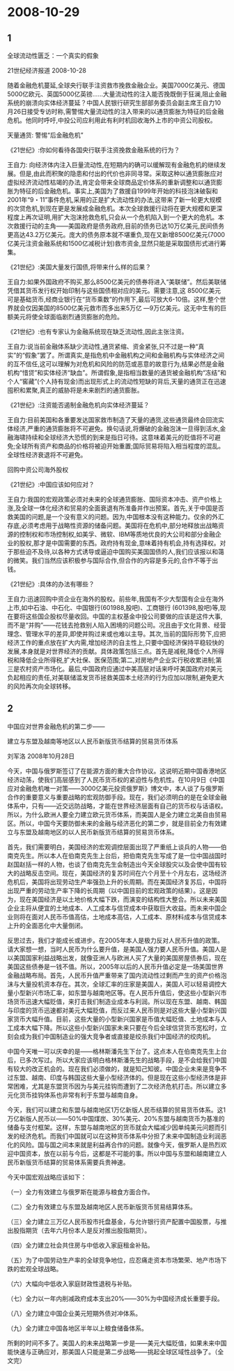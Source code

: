 # 2008-10-29

## 1

全球流动性匮乏：一个真实的假象

21世纪经济报道    2008-10-28

随着金融危机蔓延,全球央行联手注资救市挽救金融企业。美国7000亿美元、德国5000亿欧元、英国5000亿英镑……大量流动性的注入能否挽既倒于狂澜,阻止金融系统的崩溃向实体经济蔓延？中国人民银行研究生部部务委员会副主席王自力10月26日接受专访时称,需警惕大量流动性的注入带来的以通货膨胀为特征的后金融危机。他同时呼吁,中投公司应利用此有利时机回收海外上市的中资公司股权。 

天量通货: 警惕“后金融危机” 

《21世纪》:你如何看待各国央行联手注资挽救金融系统的行为？ 

王自力: 向经济体内注入巨量流动性,在短期内的确可以缓解现有金融危机的继续发展。但是,由此而积聚的隐患和付出的代价也非同寻常。采取这种以通货膨胀应对虚拟经济流动性枯竭的办法,肯定会带来全球商品定价体系的重新调整和以通货膨胀为特征的后金融危机。事实上,美国为了救援自1999年开始的科技泡沫破裂和 2001年“9・11”事件危机,采用的正是扩大流动性的办法,这带来了新一轮更大规模的次贷危机,到现在更是发展成金融危机。本次全球救援行动将在更大规模和更深程度上再次证明,用扩大泡沫抢救危机,只会从一个危机陷入到一个更大的危机。本次救援行动的主角――美国政府是债务政府,目前的债务已达10万亿美元,民间债务更高达43.2万亿美元。庞大的债务原本就不堪重负,现在又新增8500亿美元(7000亿美元注资金融系统和1500亿减税计划)救市资金,显然只能是采取国债形式进行筹集。 

《21世纪》:美国大量发行国债,将带来什么样的后果？ 

王自力:如果外国政府不购买,那么8500亿美元的债券将进入“美联储”。然后美联储凭借其货币发行权开始印制与这些国债相对应的美元。需要注意,这 8500亿美元可是基础货币,经商业银行在“货币乘数”的作用下,最后可放大6-10倍。这样,整个世界就会仅因美国的8500亿美元救市而多出来5万亿 ―9万亿美元。这无中生有的巨额美元将使全球面临剧烈通货膨胀的危险。 

《21世纪》:也有专家认为金融系统现在缺乏流动性,因此主张注资。 

王自力:说当前金融体系缺少流动性,通货紧缩、资金紧张,只不过是一种“真实”的“假象”罢了。所谓真实,是指危机中金融机构之间和金融机构与实体经济之间的互不信任,这可以理解为对危机和风险的防范或恶意的故意行为,结果必然是金融机构“惜贷”和实体经济“缺血”。所谓假象,是指相当数量的通货被金融机构“冻结”和个人“窖藏”(个人持有现金)而出现形式上的流动性短缺的背后,天量的通货正在迅速囤积和累聚,真正的威胁将是未来剧烈的通货膨胀。 

《21世纪》:注资能否遏制金融危机向实体经济蔓延？ 

王自力:目前美国和各重要发达国家救市制造了天量的通货,这些通货最终会回流实体经济,严重的通货膨胀将不可避免。换句话说,将爆破的金融泡沫一旦得到活水,金融海啸持续和全球经济大恐慌的到来是指日可待。这意味着美元的贬值将不可避免;全球所有资产和商品的价格将被迫开始重置;国际贸易将陷入相当程度的混乱。全球性经济衰退将不可避免。 

回购中资公司海外股权 

《21世纪》:中国应该如何应对？ 

王自力:我国的宏观政策必须对未来的全球通货膨胀、国际资本冲击、资产价格上涨,及全球一体化经济和贸易的全面衰退有所准备并作出预案。首先,关于中国是否救美国的问题,是一个没有意义的问题。因为,中国根本没有这种能力。仅余的外汇存底,必须考虑用于战略性资源的储备问题。美国将在危机中,部分地释放出战略资源的控制权和市场控制权,如美孚、微软、IBM等质地优良的大公司和部分金融企业的股权,那才是中国需要的东西。政府持有现金,意味着持有机会,持有选择权。对于那些迫不及待,以各种方式诱导或逼迫中国购买美国国债的人,我们应该报以和蔼的微笑。我们当然应该积极参与国际合作,但合作的内容是多元的,合作不等于出钱。 

《21世纪》:具体的办法有哪些？ 

王自力:迅速回购中资企业在海外的股权。前些年,我国有不少大型国有企业在海外上市,如中石油、中石化、中国银行(601988,股吧)、工商银行 (601398,股吧)等,现在要将这些国企股权尽量收回。中国的主权基金中投公司要做的应该是这件大事,而不是“并购”――花钱去抢救别人陷入困境的问题公司。况且由于文化背景、经营理念、管理水平的差异,即使并购过来或也难以主导。其次,当前的国际形势下,应把经济工作的重点放在扩大内需,增加经济的自主性上,只要中国经济保持平稳较快的发展,本身就是对世界经济的贡献。具体政策包括三点。首先是减税,降低个人所得税和降低企业所得税,扩大社保、医保范围;第二,对房地产企业实行税收累进制;第三是农村资产市场化。最后,中国政府应通过中美高层对话来呼吁美国政府对美元负起相应的责任,对美联储滥发货币拯救美国本土经济的行为应加以限制,避免更大的风险再次向全球转移。

## 2

中国应对世界金融危机的第二步―― 

建立与东盟及越南等地区以人民币新版货币结算的贸易货币体系

刘军洛 2008年10月28日

今天，中国与俄罗斯签订了在能源方面的重大合作协议。这说明近期中国香港地区经济动荡，使我们高层感到了人民币货币权的紧迫性与危机性。在10月9日《中国应对金融危机唯一对策――3000亿美元投资俄罗斯》博文中，本人谈了与俄罗斯合作的重要意义与重要战略的宏观防御手段。现在，我们必须明白的是在全球金融体系中，只有――近交远防战略，才能在世界经济层面有自己的货币权与话语权。所以，为什么欧洲人要全力建立欧元货币体系，而美国人是全力建立北美自由贸易区。所以，中国今天要防御未来的金融与经济恶化的第二步，就是目前全力有效建立与东盟及越南地区的以人民币新版货币结算的贸易货币体系。

首先，我们需要明白，美国经济的宏观调控层面出现了严重纸上谈兵的人物――伯南克先生。所以本人在伯南克先生上台后，把伯南克先生写成了是一位中国战国时赵国赵括一样的人物，也谈了伯南克先生会制造出今天全球股灾以及会使中国有较大的战略反击空间。现在，美国经济的复苏时间在六个月至十个月左右，这场经济危机后，美国将出现劳动生产率强劲上升的长周期。而在美国经济复苏后，中国将出现严重的劳动生产率下降的长周期（以中国目前的宏观政策的结果）。这是因为，现在美国经济是以土地价格大幅下跌，而演变的结构性大整合。所以未来美国企业主将从便宜的土地成本、人工成本与信贷成本中获取巨大收益。而未来中国企业则将在面对人民币币值高估，土地成本高估，人工成本、原材料成本与信贷成本上升的全面恶化中大量倒闭。

反思过去，我们才能成长或进步。在2005年本人是极力反对人民币升值的政策。请大家想一想，当时人民币为什么要升值，是美国人强力要人民币升值。美国人是以美国国家利益战略出发，就像亚洲人与欧洲人买了大量的美国房屋债券后，现在美国这些债券是一钱不值。所以，2005年以后的人民币升值必定是一场美国世界金融战略布局。首先，人民币升值严重带来了国内流动性过剩而产生的资产价格泡沫与大量投机资本存在。其次，全球汇率的庄家是美国人，美国人可以轻易调控大量小型新兴市场汇率，如东盟与越南地区等。在人民币升值后，使这些小型新兴市场货币迅速大幅贬值，来打击我们制造业成本与利润。所以现在东盟、越南、韩国与印度的货币迅速都对美元大幅贬值，而反过来人民币则是对这些大量小型新兴国家货币大幅升值。目前，这些大量的小型新兴国家是币值大幅贬值、土地成本与人工成本大幅下降。所以这些小型新兴国家未来只要在今后全球信贷货币宽松时，立刻会成为我们中国制造业的强大竞争者或直接是绞杀我们中国经济的绞肉机。

中国今天唯一可以庆幸的是――格林斯潘先生下台了。这点本人在伯南克先生上台后，已多次写过。所以大家应该明白格林斯潘先生的战略手段，是不会给我们中国有较大的改正机会的。现在我们必须做的，就是知己知彼。中国企业未来是竞争不过东盟、越南、印度与韩国这些大量小型经济体的。但是现在这些小型经济体是非常困难，尤其是东盟货币因为与美元挂钩而遭到了二次经济危机打击。所以建立多元化货币挂钩体系也非常有利于东盟与越南自身。

今天，我们可以建立和东盟与越南地区1万亿新版人民币结算的贸易货币体系。这1万亿新版人民币以――50%中国煤炭、30%美元、20%东盟与越南货币为基准的储备与支付框架。这样，东盟与越南地区的货币就会大幅减少因单纯美元问题而引发的经济危机。而我们中国就可以在这种货币体系中分担了未来中国制造业利润恶化的风险。国与国之间本来就是利益再合作的问题。就像今天，俄罗斯人是热烈欢迎中国资本，放在以前与今后，这都是不可能的事。所以中国与东盟和越南建立人民币新版货币结算的贸易体系需要兵贵神速。

今天中国宏观战略应该如下：

（一）全力有效建立与俄罗斯在能源与粮食方面合作。

（二）全力有效建立与东盟及越南地区人民币新版货币贸易结算体系。

（三）全力建立三万亿人民币股市托盘基金，与允许银行资产配置中国股票，与推出股指期货（去年六月份本人是反对推出股指期货）。

（四）全力建立社会共住房与中低收入家庭租金补贴。

（五）为了中国劳动生产率的全球竞争地位，应忍痛走资本市场繁荣、地产市场下跌的宏观全球战略。

（六）大幅向中低收入家庭财政性退税与补贴。

（七）全力以一年内削减政府成本支出20%――30%为中国经济成长重要手段。

（八）全力建立中国企业美元短期外债对冲体系。

（九）全力建立中国各地区半年以上粮食储备体系。

所剩的时间不多了。美国人的未来战略第一步是――美元大幅贬值，如果未来中国能快速与正确应对，那美国人只能是第二步战略――挑起全球区域性战争了。（全文完）

